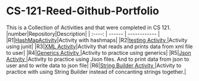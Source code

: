 # CS-121-Reed-Github-Portfolio
This is a Collection of Activities and that were completed in CS 121. 
|number|Repository|Description|
| :----: | ------ | ------------ |
|R1|[HashMapActivity](https://github.com/bsucs/CS-121-Reed-Github-Portfolio/tree/main/HashMapActivity)|Activity with hashmaps|
|R2|[testing Activity ](https://github.com/bsucs/CS-121-Reed-Github-Portfolio/tree/main/Testing%20Activity)|Activity using junit|
|R3|[XML Activity](https://github.com/bsucs/CS-121-Reed-Github-Portfolio/tree/main/XML%20Activity)|Activity that reads and prints data from xml file to user|
|R4|[Generics Activity ](https://github.com/bsucs/CS-121-Reed-Github-Portfolio/tree/main/genericsActivity)|Activity to practice using generics|
|R5|[Json Activity ](https://github.com/bsucs/CS-121-Reed-Github-Portfolio/tree/main/jsonActivity)|Activity to practice using Json files. And to print data from json to user and to write data to json file|
|R6|[String Builder Activity ](https://github.com/bsucs/CS-121-Reed-Github-Portfolio/tree/main/stringBuilderActivity)|Activity to practice with using String Builder instead of concanting strings together.|
